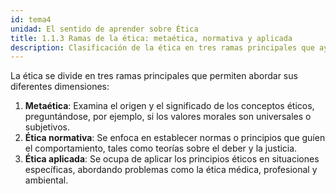```yaml
---
id: tema4
unidad: El sentido de aprender sobre Ética
title: 1.1.3 Ramas de la ética: metaética, normativa y aplicada
description: Clasificación de la ética en tres ramas principales que ayudan a entender su enfoque y aplicación en diversos contextos.
---
```


La ética se divide en tres ramas principales que permiten abordar sus diferentes dimensiones:

1. **Metaética**: Examina el origen y el significado de los conceptos éticos, preguntándose, por ejemplo, si los valores morales son universales o subjetivos.
2. **Ética normativa**: Se enfoca en establecer normas o principios que guíen el comportamiento, tales como teorías sobre el deber y la justicia.
3. **Ética aplicada**: Se ocupa de aplicar los principios éticos en situaciones específicas, abordando problemas como la ética médica, profesional y ambiental.